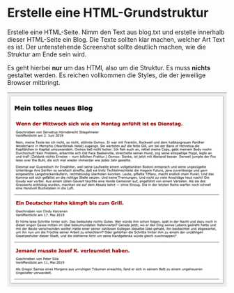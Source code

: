 # Erstelle eine HTML-Grundstruktur

Erstelle eine HTML-Seite. Nimm den Text aus blog.txt und erstelle innerhalb dieser HTML-Seite ein Blog. Die Texte sollten klar machen, welcher Art Text es ist. Der untenstehende Screenshot sollte deutlich machen, wie die Struktur am Ende sein wird.

Es geht hierbei **nur** um das HTMl, also um die Struktur. Es muss **nichts** gestaltet werden. Es reichen vollkommen die Styles, die der jeweilige Browser mitbringt.

![So sieht das Ergebnis der Testaufgabe aus](testaufgabe-blog.png)

